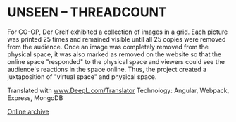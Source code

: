 # UNSEEN – THREADCOUNT

For CO-OP, Der Greif exhibited a collection of images in a grid. Each picture was printed 25 times and remained visible until all 25 copies were removed from the audience. Once an image was completely removed from the physical space, it was also marked as removed on the website so that the online space "responded" to the physical space and viewers could see the audience's reactions in the space online. Thus, the project created a juxtaposition of "virtual space" and physical space.

Translated with www.DeepL.com/Translator
Technology: Angular, Webpack, Express, MongoDB

[Online archive](http://threadcount.dergreif-online.de)
